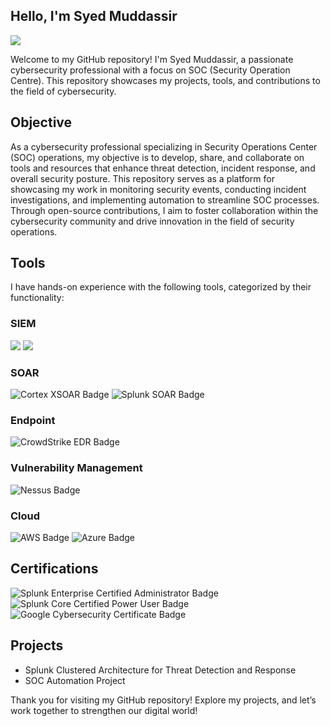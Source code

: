 ## Hello, I'm Syed Muddassir
<a href="https://linkedin.com/in/syed-muddassir--"><img src="https://img.shields.io/badge/-LinkedIn-0072b1?&style=for-the-badge&logo=linkedin&logoColor=white" /></a>

Welcome to my GitHub repository! I'm Syed Muddassir, a passionate cybersecurity professional with a focus on SOC (Security Operation Centre). This repository showcases my projects, tools, and contributions to the field of cybersecurity.

## Objective

As a cybersecurity professional specializing in Security Operations Center (SOC) operations, my objective is to develop, share, and collaborate on tools and resources that enhance threat detection, incident response, and overall security posture. This repository serves as a platform for showcasing my work in monitoring security events, conducting incident investigations, and implementing automation to streamline SOC processes. Through open-source contributions, I aim to foster collaboration within the cybersecurity community and drive innovation in the field of security operations.
<!--
## Skills

| Skill                                         | Associated Project         |
|-----------------------------------------------|----------------------------|
| SIEM Implementation and Log Analysis          | <a href="https://google.com">Detection Lab</a>|
| Network Traffic Monitoring and Attack Detection | <a href="https://google.com">Detection Lab</a>|
| Security Automation with Shuffle SOAR         | SOC Automation Lab|
| Incident Response Planning and Execution      | SOC Automation Lab|
| Case Management with TheHive                  | SOC Automation Lab|
| Scripting and Automation for Threat Mitigation | SOC Automation Lab|
-->
## Tools

I have hands-on experience with the following tools, categorized by their functionality:

### SIEM
<div>
    <img src="https://img.shields.io/badge/-Splunk-000000?&style=for-the-badge&logo=Splunk&logoColor=white" />
    <img src="https://img.shields.io/badge/-Elastic-005571?&style=for-the-badge&logo=Elastic&logoColor=white" />
</div>

### SOAR
<div>
  <img src="https://img.shields.io/badge/-Cortex_XSOAR-FF6F20?&style=for-the-badge&logo=Palo%20Alto%20Networks&logoColor=white" alt="Cortex XSOAR Badge" />
  <img src="https://img.shields.io/badge/-Splunk_SOAR-000000?&style=for-the-badge&logo=Splunk&logoColor=white" alt="Splunk SOAR Badge" />
</div>


### Endpoint
<div>
   <img src="https://img.shields.io/badge/-CrowdStrike EDR-000000?&style=for-the-badge&logo=CrowdStrike&logoColor=white" alt="CrowdStrike EDR Badge" />
</div>

### Vulnerability Management
<div>
  <img src="https://img.shields.io/badge/-Nessus-4CBBF3?&style=for-the-badge&logo=Tenable&logoColor=white" alt="Nessus Badge" />
</div>

### Cloud
<div>
  <img src="https://img.shields.io/badge/-AWS-232F3E?&style=for-the-badge&logo=AmazonAWS&logoColor=white" alt="AWS Badge" />
  <img src="https://img.shields.io/badge/-Azure-0078D4?&style=for-the-badge&logo=MicrosoftAzure&logoColor=white" alt="Azure Badge" />
</div>


## Certifications
<div>
<img src="https://img.shields.io/badge/-Splunk_Enterprise_Certified_Administrator-000000?&style=for-the-badge&logo=Splunk&logoColor=white" alt="Splunk Enterprise Certified Administrator Badge" />
<img src="https://img.shields.io/badge/-Splunk_Core_Certified_Power_User-000000?&style=for-the-badge&logo=Splunk&logoColor=white" alt="Splunk Core Certified Power User Badge" />
<img src="https://img.shields.io/badge/-Google_Cybersecurity_Certificate-4285F4?&style=for-the-badge&logo=Google&logoColor=white" alt="Google Cybersecurity Certificate Badge" />
</div>

## Projects
- Splunk Clustered Architecture for Threat Detection and Response
- SOC Automation Project

Thank you for visiting my GitHub repository! Explore my projects, and let’s work together to strengthen our digital world!
